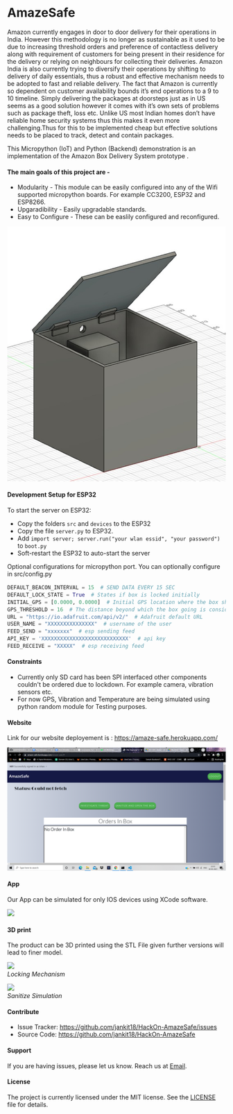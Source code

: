 # AmazeSafe

Amazon currently engages in door to door delivery for their operations in India. However this methodology is no longer as sustainable as it used to be due to increasing threshold orders and preference of contactless delivery along with requirement of customers for being present in their residence for the delivery or relying on neighbours for collecting their deliveries. Amazon India is also currently trying to diversify their operations by shifting to delivery of daily essentials, thus a robust and effective mechanism needs to be adopted to fast and reliable delivery. The fact that Amazon is currently so dependent on customer availability bounds it’s end operations to a 9 to 10 timeline. Simply delivering the packages at doorsteps just as in US seems as a good solution however it comes with it’s own sets of problems such as package theft, loss etc. Unlike US most Indian homes don’t have reliable home security systems thus this makes it even more challenging.Thus for this to be implemented cheap but effective solutions needs to be placed to track, detect and contain packages.

This Micropython (IoT) and Python (Backend) demonstration is an implementation of the Amazon Box Delivery System prototype .

#### The main goals of this project are -

- Modularity - This module can be easily configured into any of the Wifi supported micropython boards. For example CC3200, ESP32 and ESP8266.
- Upgaradibility - Easily upgradable standards.
- Easy to Configure - These can be easlily configured and reconfigured.

![](3D_print_prototype/Version_1.0/Images/Fig_2.jpeg)

#### Development Setup for ESP32

To start the server on ESP32:

- Copy the folders `src` and `devices` to the ESP32
- Copy the file `server.py` to ESP32.
- Add `import server; server.run("your wlan essid", "your password")` to `boot.py`
- Soft-restart the ESP32 to auto-start the server

Optional configurations for micropython port. You can optionally configure in src/config.py

```python
DEFAULT_BEACON_INTERVAL = 15  # SEND DATA EVERY 15 SEC
DEFAULT_LOCK_STATE = True  # States if box is locked initially
INITIAL_GPS = [0.0000, 0.0000]  # Initial GPS location where the box should be
GPS_THRESHOLD = 16  # The distance beyond which the box going is considered unsafe
URL = "https://io.adafruit.com/api/v2/"  # Adafruit default URL
USER_NAME = "XXXXXXXXXXXXXXX"  # username of the user
FEED_SEND = "xxxxxxx"  # esp sending feed
API_KEY = 'XXXXXXXXXXXXXXXXXXXXXXXXXXXX'  # api key
FEED_RECEIVE = "XXXXX"  # esp receiving feed
```

#### Constraints

- Currently only SD card has been SPI interfaced other components couldn't be ordered due to lockdown. For example camera, vibration sensors etc.
- For now GPS, Vibration and Temperature are being simulated using python random module for Testing purposes.

#### Website

Link for our website deployement is : https://amaze-safe.herokuapp.com/

![](Website/Images/website_user.png)

#### App

Our App can be simulated for only IOS devices using XCode software.

![](Swift_IOS_App/Images/alarm_red.jpeg)


#### 3D print

The product can be 3D printed using the STL File given further versions will lead to finer model.

![](https://github.com/jankit18/HackOn-AmazeSafe/blob/main/3D_print_prototype/Version_2.0/images/locking_mechanism.gif) \
*Locking Mechanism*

![](https://github.com/jankit18/HackOn-AmazeSafe/blob/main/3D_print_prototype/Version_2.0/images/sanitize_simulation.gif) \
*Sanitize Simulation*

#### Contribute

- Issue Tracker: https://github.com/jankit18/HackOn-AmazeSafe/issues
- Source Code: https://github.com/jankit18/HackOn-AmazeSafe

#### Support

If you are having issues, please let us know. Reach us at
 [Email](mailto:shayan.majumder2@gmail.com).

#### License

The project is currently licensed under the MIT license. See the [LICENSE](./LICENSE.txt) file for details.